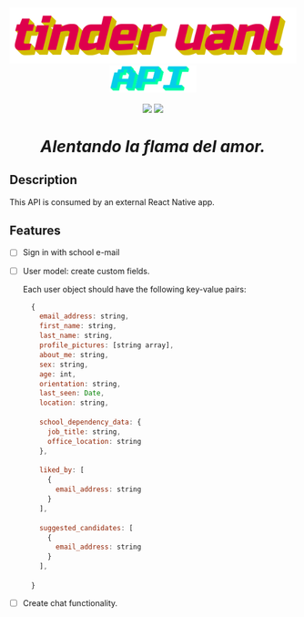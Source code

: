 <div align="center">
  <img src="https://raw.githubusercontent.com/yeguacelestial/tinder-uanl-mobile/main/assets/project_logo.png"/>
  <img src="./assets/tinderuanlapi.png" width="30%"/>
  <br><br>

  <img src="https://img.shields.io/badge/by-%40YeguaCelestial-blue"/>

  <img src="https://github.com/yeguacelestial/tinder-uanl-api/workflows/tests/badge.svg"/>

  <h1 align="center"><i>Alentando la flama del amor.</i></h1>
</div>

## Description

This API is consumed by an external React Native app.

## Features

- [ ] Sign in with school e-mail
- [ ] User model: create custom fields.
  
  Each user object should have the following key-value pairs:
  ```javascript
    {
      email_address: string,
      first_name: string,
      last_name: string,
      profile_pictures: [string array],
      about_me: string,
      sex: string,
      age: int,
      orientation: string,
      last_seen: Date,
      location: string,

      school_dependency_data: {
        job_title: string,
        office_location: string
      },

      liked_by: [
        {
          email_address: string
        }
      ],

      suggested_candidates: [
        {
          email_address: string
        }
      ],

    }
  ```

- [ ] Create chat functionality.